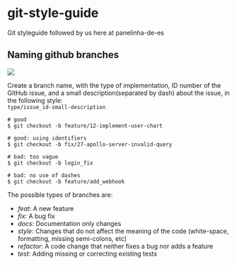 # git-style-guide
Git styleguide followed by us here at panelinha-de-es

## Naming github branches
![](https://img.icons8.com/dusk/100/000000/code-fork.png)

Create a branch name, with the type of implementation, ID number of the GitHub issue, and a small description(separated by dash) about the issue, in the following style:  
`type/issue_id-small-description`  

```
# good
$ git checkout -b feature/12-implement-user-chart

# good: using identifiers
$ git checkout -b fix/27-apollo-server-invalid-query

# bad: too vague
$ git checkout -b login_fix

# bad: no use of dashes
$ git checkout -b feature/add_webhook
```

The possible types of branches are:
- *feat*: A new feature
- *fix*: A bug fix
- *docs*: Documentation only changes
- *style*: Changes that do not affect the meaning of the code (white-space, formatting, missing semi-colons, etc)
- *refactor*: A code change that neither fixes a bug nor adds a feature
- *test*: Adding missing or correcting existing tests

